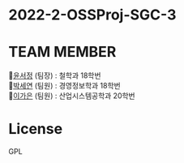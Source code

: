 # 2022-2-OSSProj-SGC-3

# TEAM MEMBER
🌟[윤서정](https://github.com/harriet221) (팀장) : 철학과 18학번  
🌟[박세연](https://github.com/irina0627) (팀원) : 경영정보학과 18학번  
🌟[이가은](https://github.com/gaeun5744) (팀원) : 산업시스템공학과 20학번  

# License
GPL
